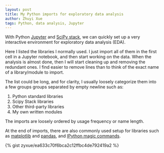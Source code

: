 ```yaml
---
layout: post
title: My Python imports for exploratory data analysis
author: Zhuyi Xue
tags: Python, data analysis, Jupyter
---
```


With Python [Jupyter](http://jupyter.org/) and
[SciPy stack](https://www.scipy.org/stackspec.html), we can quickly set up a
very interactive environment for exploratory data analysis (EDA).

Here I listed the libraries I normally used. I just import all of them in the
first cell in a Jupyter notebook, and then start working on the data. When the
analysis is almost done, then I will start cleaning up and removing the
redundant ones. I find easier to remove lines than to think of the exact name of
a library/module to import.

The list could be long, and for clarity, I usually loosely categorize them into
a few groups groups separated by empty newline such as:

1. Python standard libraries
1. Scipy Stack libraries
1. Other third-party libraries
1. My own written modules

The imports are loosely ordered by usage frequency or name length.

At the end of imports, there are also commonly used setup for libraries such as
[matplotlib](https://matplotlib.org/) and [pandas](http://pandas.pydata.org/),
and
[IPython magic commands](https://ipython.org/ipython-doc/3/interactive/magics.html).


{% gist zyxue/ea633c70f6bca2c12ffbc4de792419a2 %}
